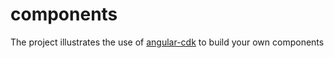 # components

The project illustrates the use of [angular-cdk](https://material.angular.io/cdk/categories) to build your own components
